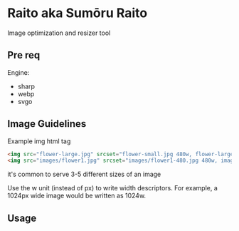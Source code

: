 # Raito aka Sumōru Raito

Image optimization and resizer tool

## Pre req

Engine:
- sharp
- webp
- svgo

## Image Guidelines

Example img html tag

```html
<img src="flower-large.jpg" srcset="flower-small.jpg 480w, flower-large.jpg 1080w" sizes="50vw">
<img src="images/flower1.jpg" srcset="images/flower1-480.jpg 480w, images/flower1-1080.jpg 1080w" sizes="(max-width: 480px) 100vw, (max-width: 1024px) 480px, 1024px">
```

it's common to serve 3-5 different sizes of an image

Use the w unit (instead of px) to write width descriptors. For example, a 1024px wide image would be written as 1024w.

## Usage

